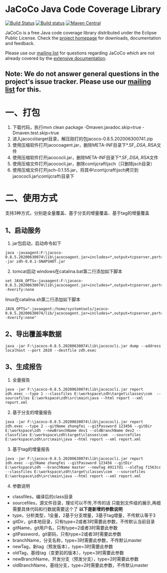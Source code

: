 JaCoCo Java Code Coverage Library
=================================

[![Build Status](https://travis-ci.org/jacoco/jacoco.svg?branch=master)](https://travis-ci.org/jacoco/jacoco)
[![Build status](https://ci.appveyor.com/api/projects/status/g28egytv4tb898d7/branch/master?svg=true)](https://ci.appveyor.com/project/JaCoCo/jacoco/branch/master)
[![Maven Central](https://img.shields.io/maven-central/v/org.jacoco/jacoco.svg)](http://search.maven.org/#search|ga|1|g%3Aorg.jacoco)

JaCoCo is a free Java code coverage library distributed under the Eclipse Public
License. Check the [project homepage](http://www.jacoco.org/jacoco)
for downloads, documentation and feedback.

Please use our [mailing list](https://groups.google.com/forum/?fromgroups=#!forum/jacoco)
for questions regarding JaCoCo which are not already covered by the
[extensive documentation](http://www.jacoco.org/jacoco/trunk/doc/).

Note: We do not answer general questions in the project's issue tracker. Please use our [mailing list](https://groups.google.com/forum/?fromgroups=#!forum/jacoco) for this.
-------------------------------------------------------------------------
# 一、打包
1. 下载代码，执行mvn clean package -Dmaven.javadoc.skip=true -Dmaven.test.skip=true
2. 进入jacoco\target目录，解压刚打的包jacoco-0.8.5.202006300741.zip
3. 使用压缩软件打开jacocoagent.jar，删除META-INF目录下*.SF,*.DSA,*.RSA文件
4. 使用压缩软件打开jacococli.jar，删除META-INF目录下*.SF,*.DSA,*.RSA文件
5. 使用压缩文件打开jacococli.jar，删除com\jcraft\jsch（只删除jsch目录）
6. 使用压缩文件打开jsch-0.1.55.jar，将其中\com\jcraft\jsch拷贝到jacococli.jar\com\jcraft\目录下
# 二、使用方式
支持3种方式，分别是全量覆盖、基于分支的增量覆盖、基于tag的增量覆盖
## 1、启动服务
1. jar包启动，启动命令如下
```
java -javaagent:F:\jacoco-0.8.5.20200630074\lib\jacocoagent.jar=includes=*,output=tcpserver,port=2020,address=localhost,append=true -jar zdh-0.0.1-SNAPSHOT.jar
```
2. tomcat启动
windows在catalina.bat第二行添加如下脚本
```
set JAVA_OPTS=-javaagent:F:\jacoco-0.8.5.20200630074\lib\jacocoagent.jar=includes=*,output=tcpserver,port=2020,address=localhost,append=true -Xverify:none
```
linux在catalina.sh第二行添加如下脚本
```
JAVA_OPTS="-javaagent:/home/systemtools/jacoco-0.8.5.20200630074/lib/jacocoagent.jar=includes=*,output=tcpserver,port=2020,address=localhost,append=true -Xverify:none"
```
## 2、导出覆盖率数据
```
java -jar F:\jacoco-0.8.5.20200630074\lib\jacococli.jar dump --address localhost --port 2020 --destfile zdh.exec
```
## 3、生成报告
1. 全量报告
```
java -jar F:\jacoco-0.8.5.20200630074\lib\jacococli.jar report zdh.exec --type 1 --classfiles E:\workspace\zdh\target\classes\com  --sourcefiles E:\workspace\zdh\src\main\java --html report --xml report.xml
```

2. 基于分支的增量报告
```
java -jar F:\jacoco-0.8.5.20200630074\lib\jacococli.jar report zdh.exec --type 2 --gitName zhangfei --gitPassword 123456 --gitDir E:\workspace\zdh --newBranchName dev1 --oldBranchName dev2 --classfiles E:\workspace\zdh\target\classes\com  --sourcefiles E:\workspace\zdh\src\main\java --html report --xml report.xml
```
3. 基于tag的增量报告
```
java -jar F:\jacoco-0.8.5.20200630074\lib\jacococli.jar report zdh.exec --gitName zhangfei --gitPassword 123456 --gitDir E:\workspace\zdh --branchName master --newTag 49117d1 --oldTag f1563cc --classfiles E:\workspace\zdh\target\classes\com  --sourcefiles E:\workspace\zdh\src\main\java --html report --xml report.xml
```

4. 参数说明
- classfiles，编译后的class目录
- sourcefiles，源文件目录，理论可以不传,不传的话 只能到文件级的展示,再细 需要具体代码和行数就需要这个了
**以下是新增的参数说明**
- type，分析类型，1全量，2基于分支增量，3基于tag增量，不传默认等于3
- gitDir，git本地目录，只有type=2或者3时需要此参数，不传默认当前目录
- gitName，git用户名，只有type=2或者3时需要此参数
- gitPassword，git密码，只有type=2或者3时需要此参数
- branchName，分支名称，type=3时需要此参数，不传默认master
- newTag，新tag（预发版本），type=3时需要此参数
- oldTag，基线tag（变更前的版本），type=3时需要此参数
- newBranchName，开发分支（预发分支），type=2时需要此参数
- oldBranchName，基线分支，type=2时需要此参数，不传默认master